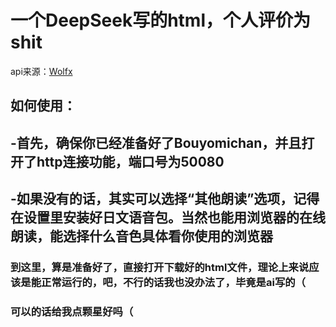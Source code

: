 # 一个DeepSeek写的html，个人评价为shit
api来源：[Wolfx](https://wolfx.jp/apidoc)
## 如何使用：
## -首先，确保你已经准备好了Bouyomichan，并且打开了http连接功能，端口号为50080
## -如果没有的话，其实可以选择“其他朗读”选项，记得在设置里安装好日文语音包。当然也能用浏览器的在线朗读，能选择什么音色具体看你使用的浏览器
### 到这里，算是准备好了，直接打开下载好的html文件，理论上来说应该是能正常运行的，吧，不行的话我也没办法了，毕竟是ai写的（
### 可以的话给我点颗星好吗（
